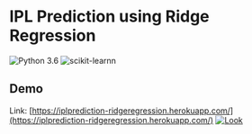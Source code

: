 # IPL Prediction using Ridge Regression
![Python 3.6](https://img.shields.io/badge/Python-3.7-brightgreen.svg) ![scikit-learnn](https://img.shields.io/badge/Library-Scikit_Learn-orange.svg)

## Demo
Link: [https://iplprediction-ridgeregression.herokuapp.com/](https://iplprediction-ridgeregression.herokuapp.com/)
<a href="https://ibb.co/F0m03bS"><img src="https://i.ibb.co/P9F9jZ7/Look.png" alt="Look" border="0" /></a>
